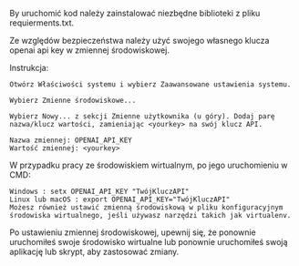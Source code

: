 By uruchomić kod należy zainstalować niezbędne biblioteki z pliku requierments.txt.

Ze względów bezpieczeństwa należy użyć swojego własnego klucza openai api key w zmiennej środowiskowej. 

Instrukcja:
    
    Otwórz Właściwości systemu i wybierz Zaawansowane ustawienia systemu.

    Wybierz Zmienne środowiskowe...

    Wybierz Nowy... z sekcji Zmienne użytkownika (u góry). Dodaj parę nazwa/klucz wartości, zamieniając <yourkey> na swój klucz API.

    Nazwa zmiennej: OPENAI_API_KEY
    Wartość zmiennej: <yourkey> 

W przypadku pracy ze środowiskiem wirtualnym, po jego uruchomieniu w CMD:

    Windows : setx OPENAI_API_KEY "TwójKluczAPI"
    Linux lub macOS : export OPENAI_API_KEY="TwójKluczAPI"
    Możesz również ustawić zmienną środowiskową w pliku konfiguracyjnym środowiska wirtualnego, jeśli używasz narzędzi takich jak virtualenv.

Po ustawieniu zmiennej środowiskowej, upewnij się, że ponownie uruchomiłeś swoje środowisko wirtualne lub ponownie uruchomiłeś swoją aplikację lub skrypt, aby zastosować zmiany.
